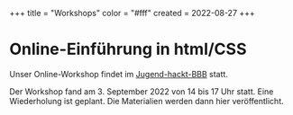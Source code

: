 +++
title = "Workshops"
color = "#fff"
created = 2022-08-27
+++

<script lang="ts">
  import Figure from '$lib/components/Figure.svelte';
</script>

# Online-Einführung in html/CSS

Unser Online-Workshop findet im [Jugend-hackt-BBB](https://meet.alpaka.live/jh-lab-berlin) statt.

Der Workshop fand am 3. September 2022 von 14 bis 17 Uhr statt. Eine Wiederholung ist geplant. Die Materialien werden dann hier veröffentlicht.
